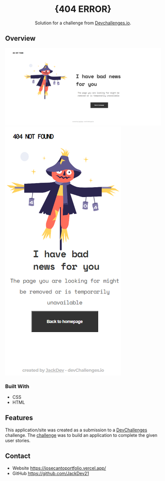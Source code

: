 <!-- Please update value in the {}  -->

<h1 align="center">{404 ERROR}</h1>

<div align="center">
   Solution for a challenge from  <a href="http://devchallenges.io" target="_blank">Devchallenges.io</a>.
</div>





<!-- OVERVIEW -->

## Overview

![screenshot](error404.png)
![screenshot mobile](404errormobile.png)



### Built With

<!-- This section should list any major frameworks that you built your project using. Here are a few examples.-->

- CSS
- HTML

## Features

<!-- List the features of your application or follow the template. Don't share the figma file here :) -->

This application/site was created as a submission to a [DevChallenges](https://devchallenges.io/challenges) challenge. The [challenge](https://devchallenges.io/challenges/wBunSb7FPrIepJZAg0sY) was to build an application to complete the given user stories.






## Contact

- Website https://josecantoportfolio.vercel.app/
- GitHub https://github.com/JackDev21

